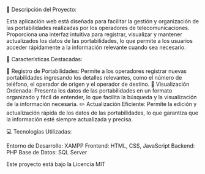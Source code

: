 🚀 Descripción del Proyecto:

Esta aplicación web está diseñada para facilitar la gestión y organización de las portabilidades realizadas por los operadores de telecomunicaciones. Proporciona una interfaz intuitiva para registrar, visualizar y mantener actualizados los datos de las portabilidades, lo que permite a los usuarios acceder rápidamente a la información relevante cuando sea necesario.

🌟 Características Destacadas:

📝 Registro de Portabilidades: Permite a los operadores registrar nuevas portabilidades ingresando los detalles relevantes, como el número de teléfono, el operador de origen y el operador de destino.
👀 Visualización Ordenada: Presenta los datos de las portabilidades en un formato organizado y fácil de entender, lo que facilita la búsqueda y la visualización de la información necesaria.
✏️ Actualización Eficiente: Permite la edición y actualización rápida de los datos de las portabilidades, lo que garantiza que la información esté siempre actualizada y precisa.

💻 Tecnologías Utilizadas:

Entorno de Desarrollo: XAMPP
Frontend: HTML, CSS, JavaScript
Backend: PHP
Base de Datos: SQL Server


Este proyecto está bajo la Licencia MIT 
